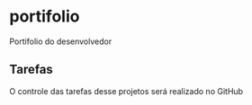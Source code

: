 # portifolio

Portifolio do desenvolvedor

## Tarefas

O controle das tarefas desse projetos será realizado no GitHub
